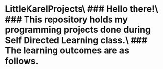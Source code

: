 # LittleKarelProjects\ ### Hello there!\ ### This repository holds my programming projects done during Self Directed Learning class.\ ### The learning outcomes are as follows.
